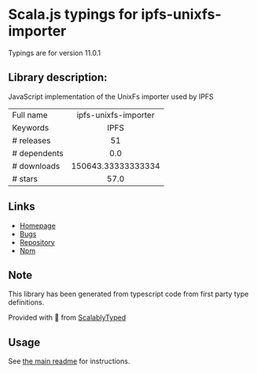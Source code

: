 
# Scala.js typings for ipfs-unixfs-importer

Typings are for version 11.0.1

## Library description:
JavaScript implementation of the UnixFs importer used by IPFS

|                    |                 |
| ------------------ | :-------------: |
| Full name          | ipfs-unixfs-importer |
| Keywords           | IPFS |
| # releases         | 51 |
| # dependents       | 0.0 |
| # downloads        | 150643.33333333334 |
| # stars            | 57.0 |

## Links
- [Homepage](https://github.com/ipfs/js-ipfs-unixfs/tree/master/packages/ipfs-unixfs-importer#readme)
- [Bugs](https://github.com/ipfs/js-ipfs-unixfs/issues)
- [Repository](https://github.com/ipfs/js-ipfs-unixfs)
- [Npm](https://www.npmjs.com/package/ipfs-unixfs-importer)
    


## Note
This library has been generated from typescript code from first party type definitions.

Provided with :purple_heart: from [ScalablyTyped](https://github.com/oyvindberg/ScalablyTyped)

## Usage
See [the main readme](../../readme.md) for instructions.


